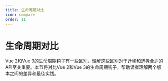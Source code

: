 ```yaml
---
title: 生命周期对比
icon: compare
order: 11
---
```


# 生命周期对比

Vue 2和Vue 3的生命周期钩子有一些区别，理解这些区别对于迁移和选择合适的API至关重要。本节将对比Vue 2和Vue 3的生命周期钩子，帮助读者理解两个版本之间的差异和最佳实践。
